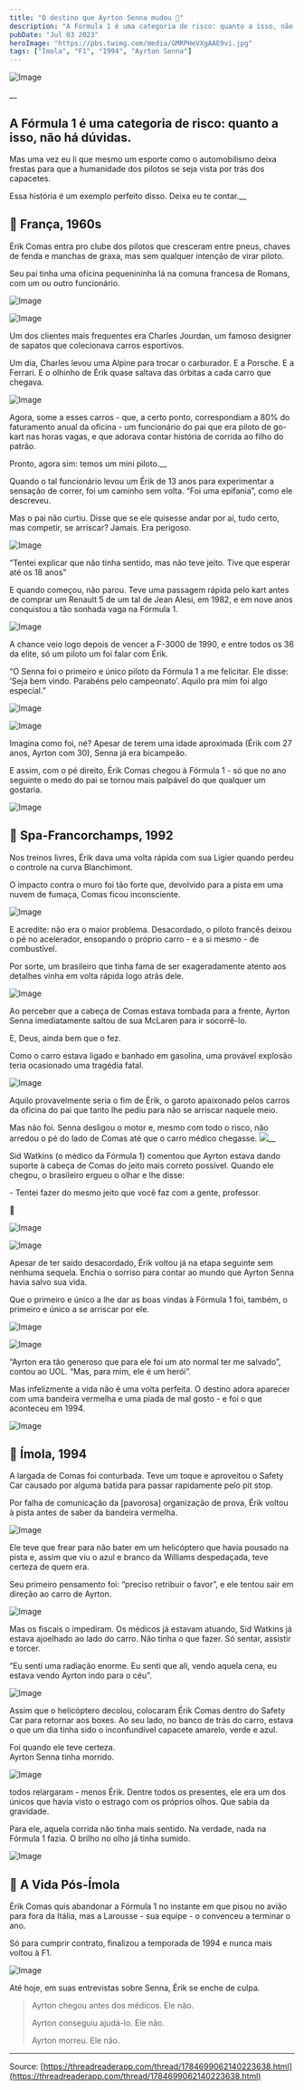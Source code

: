 ```yaml
---
title: "O destino que Ayrton Senna mudou 🏁"
description: "A Fórmula 1 é uma categoria de risco: quanto a isso, não há dúvidas."
pubDate: "Jul 03 2023"
heroImage: "https://pbs.twimg.com/media/GMRPHeVXgAAE9vi.jpg"
tags: ["Ímola", "F1", "1994", "Ayrton Senna"]
---
```


![Image](https://pbs.twimg.com/media/GMRPIeuWAAAeUNY.jpg)

__

## A Fórmula 1 é uma categoria de risco: quanto a isso, não há dúvidas.

Mas uma vez eu li que mesmo um esporte como o automobilismo deixa frestas para que a humanidade dos pilotos se seja vista por trás dos capacetes.

Essa história é um exemplo perfeito disso. Deixa eu te contar.__

## 📌 França, 1960s

Érik Comas entra pro clube dos pilotos que cresceram entre pneus, chaves de fenda e manchas de graxa, mas sem qualquer intenção de virar piloto.

Seu pai tinha uma oficina pequenininha lá na comuna francesa de Romans, com um ou outro funcionário.

![Image](https://pbs.twimg.com/media/GMRWCdoW8AAEgoC.png)




![Image](https://pbs.twimg.com/media/GMRWrIGXUAA2DRK.png)



Um dos clientes mais frequentes era Charles Jourdan, um famoso designer de sapatos que colecionava carros esportivos.

Um dia, Charles levou uma Alpine para trocar o carburador. E a Porsche. E a Ferrari. E o olhinho de Érik quase saltava das órbitas a cada carro que chegava.

![Image](https://pbs.twimg.com/media/GMRXjxMWAAATrfv.png)



Agora, some a esses carros - que, a certo ponto, correspondiam a 80% do faturamento anual da oficina - um funcionário do pai que era piloto de go-kart nas horas vagas, e que adorava contar história de corrida ao filho do patrão.

Pronto, agora sim: temos um mini piloto.__

Quando o tal funcionário levou um Érik de 13 anos para experimentar a sensação de correr, foi um caminho sem volta. “Foi uma epifania”, como ele descreveu.

Mas o pai não curtiu. Disse que se ele quisesse andar por aí, tudo certo, mas competir, se arriscar? Jamais. Era perigoso.

![Image](https://pbs.twimg.com/media/GMRV03AXcAEDA_9.png)



“Tentei explicar que não tinha sentido, mas não teve jeito. Tive que esperar até os 18 anos”

E quando começou, não parou. Teve uma passagem rápida pelo kart antes de comprar um Renault 5 de um tal de Jean Alesi, em 1982, e em nove anos conquistou a tão sonhada vaga na Fórmula 1.

![Image](https://pbs.twimg.com/media/GMRYvtHXUAE5aqy.png)



A chance veio logo depois de vencer a F-3000 de 1990, e entre todos os 36 da elite, só um piloto um foi falar com Érik.

“O Senna foi o primeiro e único piloto da Fórmula 1 a me felicitar. Ele disse: ‘Seja bem vindo. Parabéns pelo campeonato’. Aquilo pra mim foi algo especial.”

![Image](https://pbs.twimg.com/media/GMRZDsfWgAAHXBj.png)




![Image](https://pbs.twimg.com/media/GMRZVeGWQAA4Cr3.png)



Imagina como foi, né? Apesar de terem uma idade aproximada (Érik com 27 anos, Ayrton com 30), Senna já era bicampeão.

E assim, com o pé direito, Érik Comas chegou à Fórmula 1 - só que no ano seguinte o medo do pai se tornou mais palpável do que qualquer um gostaria.

![Image](https://pbs.twimg.com/media/GMRZgT4W0AASnqZ.png)



## 📌 Spa-Francorchamps, 1992

Nos treinos livres, Érik dava uma volta rápida com sua Ligier quando perdeu o controle na curva Blanchimont.

O impacto contra o muro foi tão forte que, devolvido para a pista em uma nuvem de fumaça, Comas ficou inconsciente.

![Image](https://pbs.twimg.com/media/GMRbso8XMAEzGvJ.png)



E acredite: não era o maior problema. Desacordado, o piloto francês deixou o pé no acelerador, ensopando o próprio carro - e a si mesmo - de combustível.

Por sorte, um brasileiro que tinha fama de ser exageradamente atento aos detalhes vinha em volta rápida logo atrás dele.

![Image](https://pbs.twimg.com/media/GMRbtS0WUAArPQc.jpg)

Ao perceber que a cabeça de Comas estava tombada para a frente, Ayrton Senna imediatamente saltou de sua McLaren para ir socorrê-lo.

E, Deus, ainda bem que o fez.

Como o carro estava ligado e banhado em gasolina, uma provável explosão teria ocasionado uma tragédia fatal.

![Image](https://pbs.twimg.com/media/GMRbz_oXIAAdYRz.jpg)



Aquilo provavelmente seria o fim de Érik, o garoto apaixonado pelos carros da oficina do pai que tanto lhe pediu para não se arriscar naquele meio.

Mas não foi. Senna desligou o motor e, mesmo com todo o risco, não arredou o pé do lado de Comas até que o carro médico chegasse. [![](https://pbs.twimg.com/ext_tw_video_thumb/1784653766010007552/pu/img/jZ0hSQYTM3U7pYYh.jpg)](https://video.twimg.com/ext_tw_video/1784653766010007552/pu/pl/Tsw8r_t9WDV5qAu5.m3u8?tag=12\&container=cmaf)__

Sid Watkins (o médico da Fórmula 1) comentou que Ayrton estava dando suporte à cabeça de Comas do jeito mais correto possível. Quando ele chegou, o brasileiro ergueu o olhar e lhe disse:

\- Tentei fazer do mesmo jeito que você faz com a gente, professor.

🥹

![Image](https://pbs.twimg.com/media/GMRcAIBWsAAOswM.jpg)




![Image](https://pbs.twimg.com/media/GMRcJhJXUAAMZhk.jpg)



Apesar de ter saído desacordado, Érik voltou já na etapa seguinte sem nenhuma sequela. Enchia o sorriso para contar ao mundo que Ayrton Senna havia salvo sua vida.

Que o primeiro e único a lhe dar as boas vindas à Fórmula 1 foi, também, o primeiro e único a se arriscar por ele.

![Image](https://pbs.twimg.com/media/GMRdtFkWsAAN_zs.png)




![Image](https://pbs.twimg.com/media/GMRdz1pXIAAB7wq.jpg)



“Ayrton era tão generoso que para ele foi um ato normal ter me salvado”, contou ao UOL. “Mas, para mim, ele é um herói”.

Mas infelizmente a vida não é uma volta perfeita. O destino adora aparecer com uma bandeira vermelha e uma piada de mal gosto - e foi o que aconteceu em 1994.

![Image](https://pbs.twimg.com/media/GMRgRKQW0AAeNoF.png)


## 📌 Ímola, 1994

A largada de Comas foi conturbada. Teve um toque e aproveitou o Safety Car causado por alguma batida para passar rapidamente pelo pit stop.

Por falha de comunicação da \[pavorosa] organização de prova, Érik voltou à pista antes de saber da bandeira vermelha.

![Image](https://pbs.twimg.com/media/GMRft2SXcAABWC_.png)



Ele teve que frear para não bater em um helicóptero que havia pousado na pista e, assim que viu o azul e branco da Williams despedaçada, teve certeza de quem era.

Seu primeiro pensamento foi: “preciso retribuir o favor”, e ele tentou sair em direção ao carro de Ayrton.

![Image](https://pbs.twimg.com/media/GMRf5cyXkAEwVbl.jpg)



Mas os fiscais o impediram. Os médicos já estavam atuando, Sid Watkins já estava ajoelhado ao lado do carro. Não tinha o que fazer. Só sentar, assistir e torcer.

“Eu senti uma radiação enorme. Eu senti que ali, vendo aquela cena, eu estava vendo Ayrton indo para o céu”.

![Image](https://pbs.twimg.com/media/GMRgDY2X0AELqn0.png)



Assim que o helicóptero decolou, colocaram Érik Comas dentro do Safety Car para retornar aos boxes. Ao seu lado, no banco de trás do carro, estava o que um dia tinha sido o inconfundível capacete amarelo, verde e azul.

Foi quando ele teve certeza.\
Ayrton Senna tinha morrido.

![Image](https://pbs.twimg.com/media/GMRgZ6jWUAAcNaS.jpg)



todos relargaram - menos Érik. Dentre todos os presentes, ele era um dos únicos que havia visto o estrago com os próprios olhos. Que sabia da gravidade.

Para ele, aquela corrida não tinha mais sentido. Na verdade, nada na Fórmula 1 fazia. O brilho no olho já tinha sumido.

![Image](https://pbs.twimg.com/media/GMRhkapWEAAAGpz.jpg)



## 📌 A Vida Pós-Ímola

Érik Comas quis abandonar a Fórmula 1 no instante em que pisou no avião para fora da Itália, mas a Larousse - sua equipe - o convenceu a terminar o ano.

Só para cumprir contrato, finalizou a temporada de 1994 e nunca mais voltou à F1.

![Image](https://pbs.twimg.com/media/GMRh_0nWkAA_OIP.jpg)



Até hoje, em suas entrevistas sobre Senna, Érik se enche de culpa.

> Ayrton chegou antes dos médicos. Ele não.
>
> Ayrton conseguiu ajudá-lo. Ele não.
>
> Ayrton morreu. Ele não.
 

---
Source: [https://threadreaderapp.com/thread/1784699062140223638.html](https://threadreaderapp.com/thread/1784699062140223638.html)
